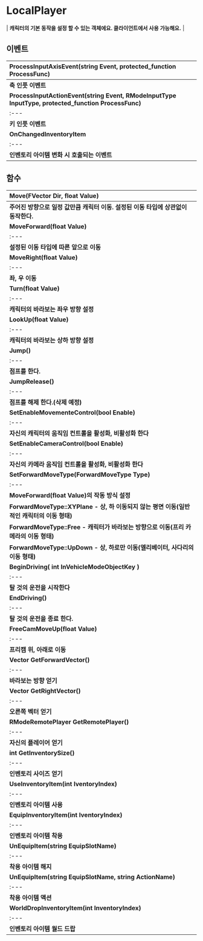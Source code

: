 # **LocalPlayer**

| **캐릭터의 기본 동작을 설정 할 수 있는 객체에요. 클라이언트에서 사용 가능해요.** |
## **이벤트**

| **ProcessInputAxisEvent(string Event, protected_function ProcessFunc)** |
| :--- |
| **축 인풋 이벤트** |
| **ProcessInputActionEvent(string Event, RModeInputType InputType, protected_function ProcessFunc)** |
| :--- |
| **키 인풋 이벤트** |
| **OnChangedInventoryItem** |
| :--- |
| **인벤토리 아이템 변화 시 호출되는 이벤트** |
## **함수**

| **Move(FVector Dir, float Value)** |
| :--- |
| **주어진 방향으로 일정 값만큼 캐릭터 이동. 설정된 이동 타입에 상관없이 동작한다.** |
| **MoveForward(float Value)** |
| :--- |
| **설정된 이동 타입에 따른 앞으로 이동** |
| **MoveRight(float Value)** |
| :--- |
| **좌, 우 이동** |
| **Turn(float Value)** |
| :--- |
| **캐릭터의 바라보는 좌우 방향 설정** |
| **LookUp(float Value)** |
| :--- |
| **캐릭터의 바라보는 상하 방향 설정** |
| **Jump()** |
| :--- |
| **점프를 한다.** |
| **JumpRelease()** |
| :--- |
| **점프를 해제 한다.(삭제 예정)** |
| **SetEnableMovementeControl(bool Enable)** |
| :--- |
| **자신의 캐릭터의 움직임 컨트롤을 활성화, 비활성화 한다** |
| **SetEnableCameraControl(bool Enable)** |
| :--- |
| **자신의 카메라 움직임 컨트롤을 활성화, 비활성화 한다** |
| **SetForwardMoveType(ForwardMoveType Type)** |
| :--- |
| **MoveForward(float Value)의 작동 방식 설정** |
| **ForwardMoveType::XYPlane - 상, 하 이동되지 않는 평면 이동(일반 적인 캐릭터의 이동 형태)** |
| **ForwardMoveType::Free - 캐릭터가 바라보는 방향으로 이동(프리 카메라의 이동 형태)** |
| **ForwardMoveType::UpDown - 상, 하로만 이동(엘리베이터, 사다리의 이동 형태)** |
| **BeginDriving( int InVehicleModeObjectKey )** |
| :--- |
| **탈 것의 운전을 시작한다** |
| **EndDriving()** |
| :--- |
| **탈 것의 운전을 종료 한다.** |
| **FreeCamMoveUp(float Value)** |
| :--- |
| **프리캠 위, 아래로 이동** |
| **Vector GetForwardVector()** |
| :--- |
| **바라보는 방향 얻기** |
| **Vector GetRightVector()** |
| :--- |
| **오른쪽 벡터 얻기** |
| **RModeRemotePlayer GetRemotePlayer()** |
| :--- |
| **자신의 플레이어 얻기** |
| **int GetInventorySize()** |
| :--- |
| **인벤토리 사이즈 얻기** |
| **UseInventoryItem(int IventoryIndex)** |
| :--- |
| **인벤토리 아이템 사용** |
| **EquipInventoryItem(int IventoryIndex)** |
| :--- |
| **인벤토리 아이템 착용** |
| **UnEquipItem(string EquipSlotName)** |
| :--- |
| **착용 아이템 해지** |
| **UnEquipItem(string EquipSlotName, string ActionName)** |
| :--- |
| **착용 아이템 액션** |
| **WorldDropInventoryItem(int InventoryIndex)** |
| :--- |
| **인벤토리 아이템 월드 드랍** |
